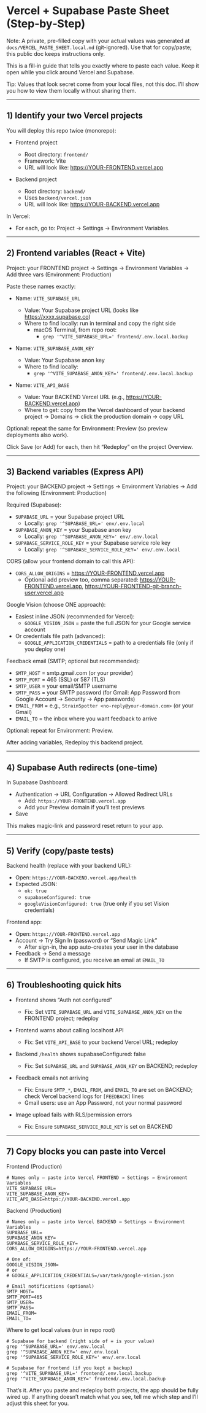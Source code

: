 # Vercel + Supabase Paste Sheet (Step‑by‑Step)

Note: A private, pre-filled copy with your actual values was generated at `docs/VERCEL_PASTE_SHEET.local.md` (git-ignored). Use that for copy/paste; this public doc keeps instructions only.

This is a fill‑in guide that tells you exactly where to paste each value. Keep it open while you click around Vercel and Supabase.

Tip: Values that look secret come from your local files, not this doc. I’ll show you how to view them locally without sharing them.

---

## 1) Identify your two Vercel projects

You will deploy this repo twice (monorepo):

- Frontend project
  - Root directory: `frontend/`
  - Framework: Vite
  - URL will look like: https://YOUR-FRONTEND.vercel.app

- Backend project
  - Root directory: `backend/`
  - Uses `backend/vercel.json`
  - URL will look like: https://YOUR-BACKEND.vercel.app

In Vercel:
- For each, go to: Project → Settings → Environment Variables.

---

## 2) Frontend variables (React + Vite)

Project: your FRONTEND project → Settings → Environment Variables → Add three vars (Environment: Production)

Paste these names exactly:

- Name: `VITE_SUPABASE_URL`
  - Value: Your Supabase project URL (looks like https://xxxx.supabase.co)
  - Where to find locally: run in terminal and copy the right side
    - macOS Terminal, from repo root:
      - `grep '^VITE_SUPABASE_URL=' frontend/.env.local.backup`

- Name: `VITE_SUPABASE_ANON_KEY`
  - Value: Your Supabase anon key
  - Where to find locally:
      - `grep '^VITE_SUPABASE_ANON_KEY=' frontend/.env.local.backup`

- Name: `VITE_API_BASE`
  - Value: Your BACKEND Vercel URL (e.g., https://YOUR-BACKEND.vercel.app)
  - Where to get: copy from the Vercel dashboard of your backend project → Domains → click the production domain → copy URL

Optional: repeat the same for Environment: Preview (so preview deployments also work).

Click Save (or Add) for each, then hit “Redeploy” on the project Overview.

---

## 3) Backend variables (Express API)

Project: your BACKEND project → Settings → Environment Variables → Add the following (Environment: Production)

Required (Supabase):
- `SUPABASE_URL` = your Supabase project URL
  - Locally: `grep '^SUPABASE_URL=' env/.env.local`
- `SUPABASE_ANON_KEY` = your Supabase anon key
  - Locally: `grep '^SUPABASE_ANON_KEY=' env/.env.local`
- `SUPABASE_SERVICE_ROLE_KEY` = your Supabase service role key
  - Locally: `grep '^SUPABASE_SERVICE_ROLE_KEY=' env/.env.local`

CORS (allow your frontend domain to call this API):
- `CORS_ALLOW_ORIGINS` = https://YOUR-FRONTEND.vercel.app
  - Optional add preview too, comma separated: https://YOUR-FRONTEND.vercel.app, https://YOUR-FRONTEND-git-branch-user.vercel.app

Google Vision (choose ONE approach):
- Easiest inline JSON (recommended for Vercel):
  - `GOOGLE_VISION_JSON` = paste the full JSON for your Google service account
- Or credentials file path (advanced):
  - `GOOGLE_APPLICATION_CREDENTIALS` = path to a credentials file (only if you deploy one)

Feedback email (SMTP; optional but recommended):
- `SMTP_HOST` = smtp.gmail.com (or your provider)
- `SMTP_PORT` = 465 (SSL) or 587 (TLS)
- `SMTP_USER` = your email/SMTP username
- `SMTP_PASS` = your SMTP password (for Gmail: App Password from Google Account → Security → App passwords)
- `EMAIL_FROM` = e.g., `StrainSpotter <no-reply@your-domain.com>` (or your Gmail)
- `EMAIL_TO` = the inbox where you want feedback to arrive

Optional: repeat for Environment: Preview.

After adding variables, Redeploy this backend project.

---

## 4) Supabase Auth redirects (one-time)

In Supabase Dashboard:
- Authentication → URL Configuration → Allowed Redirect URLs
  - Add: `https://YOUR-FRONTEND.vercel.app`
  - Add your Preview domain if you’ll test previews
- Save

This makes magic-link and password reset return to your app.

---

## 5) Verify (copy/paste tests)

Backend health (replace with your backend URL):
- Open: `https://YOUR-BACKEND.vercel.app/health`
- Expected JSON:
  - `ok: true`
  - `supabaseConfigured: true`
  - `googleVisionConfigured: true` (true only if you set Vision credentials)

Frontend app:
- Open: `https://YOUR-FRONTEND.vercel.app`
- Account → Try Sign In (password) or “Send Magic Link”
  - After sign-in, the app auto-creates your user in the database
- Feedback → Send a message
  - If SMTP is configured, you receive an email at `EMAIL_TO`

---

## 6) Troubleshooting quick hits

- Frontend shows “Auth not configured”
  - Fix: Set `VITE_SUPABASE_URL` and `VITE_SUPABASE_ANON_KEY` on the FRONTEND project; redeploy

- Frontend warns about calling localhost API
  - Fix: Set `VITE_API_BASE` to your backend Vercel URL; redeploy

- Backend `/health` shows supabaseConfigured: false
  - Fix: Set `SUPABASE_URL` and `SUPABASE_ANON_KEY` on BACKEND; redeploy

- Feedback emails not arriving
  - Fix: Ensure `SMTP_*`, `EMAIL_FROM`, and `EMAIL_TO` are set on BACKEND; check Vercel backend logs for `[FEEDBACK]` lines
  - Gmail users: use an App Password, not your normal password

- Image upload fails with RLS/permission errors
  - Fix: Ensure `SUPABASE_SERVICE_ROLE_KEY` is set on BACKEND

---

## 7) Copy blocks you can paste into Vercel

Frontend (Production)
```
# Names only — paste into Vercel FRONTEND → Settings → Environment Variables
VITE_SUPABASE_URL=
VITE_SUPABASE_ANON_KEY=
VITE_API_BASE=https://YOUR-BACKEND.vercel.app
```

Backend (Production)
```
# Names only — paste into Vercel BACKEND → Settings → Environment Variables
SUPABASE_URL=
SUPABASE_ANON_KEY=
SUPABASE_SERVICE_ROLE_KEY=
CORS_ALLOW_ORIGINS=https://YOUR-FRONTEND.vercel.app

# One of:
GOOGLE_VISION_JSON=
# or
# GOOGLE_APPLICATION_CREDENTIALS=/var/task/google-vision.json

# Email notifications (optional)
SMTP_HOST=
SMTP_PORT=465
SMTP_USER=
SMTP_PASS=
EMAIL_FROM=
EMAIL_TO=
```

Where to get local values (run in repo root)
```
# Supabase for backend (right side of = is your value)
grep '^SUPABASE_URL=' env/.env.local
grep '^SUPABASE_ANON_KEY=' env/.env.local
grep '^SUPABASE_SERVICE_ROLE_KEY=' env/.env.local

# Supabase for frontend (if you kept a backup)
grep '^VITE_SUPABASE_URL=' frontend/.env.local.backup
grep '^VITE_SUPABASE_ANON_KEY=' frontend/.env.local.backup
```

That’s it. After you paste and redeploy both projects, the app should be fully wired up. If anything doesn’t match what you see, tell me which step and I’ll adjust this sheet for you.
